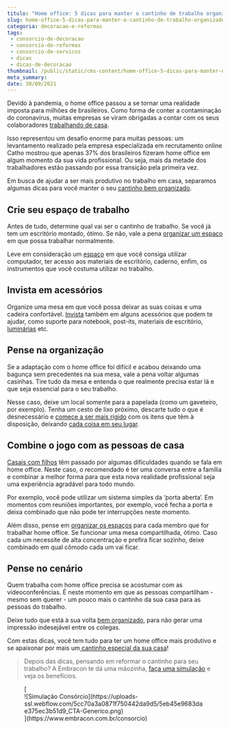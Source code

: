 ```yaml
---
titulo: "Home office: 5 dicas para manter o cantinho de trabalho organizado"
slug: home-office-5-dicas-para-manter-o-cantinho-de-trabalho-organizado
categoria: decoracao-e-reformas
tags:
 - consorcio-de-decoracao
 - consorcio-de-reformas
 - consorcio-de-servicos
 - dicas
 - dicas-de-decoracao
thumbnail: /public/static/cms-content/home-office-5-dicas-para-manter-o-cantinho-de-trabalho-organizado.jpg
meta_summary: 
date: 30/09/2021
---
```

Devido à pandemia, o home office passou a se tornar uma realidade imposta para milhões de brasileiros. Como forma de conter a contaminação do coronavírus, muitas empresas se viram obrigadas a contar com os seus colaboradores [trabalhando de casa](https://www.embracon.com.br/blog/habitos-de-consumo-antes-durante-e-pos-pandemia).

Isso representou um desafio enorme para muitas pessoas: um levantamento realizado pela empresa especializada em recrutamento online Catho mostrou que apenas 37% dos brasileiros fizeram home office em algum momento da sua vida profissional. Ou seja, mais da metade dos trabalhadores estão passando por essa transição pela primeira vez.

Em busca de ajudar a ser mais produtivo no trabalho em casa, separamos algumas dicas para você manter o seu [cantinho bem organizado](https://www.embracon.com.br/blog/6-ideias-criativas-para-decorar-gastando-pouco).

Crie seu espaço de trabalho
---------------------------

Antes de tudo, determine qual vai ser o cantinho de trabalho. Se você já tem um escritório montado, ótimo. Se não, vale a pena [organizar um espaço](https://www.embracon.com.br/blog/5-dicas-de-como-otimizar-espaco-em-ambientes-pequenos) em que possa trabalhar normalmente.

Leve em consideração um [espaço](https://www.embracon.com.br/blog/5-dicas-de-decoracao-de-sala-para-voce-fazer-hoje) em que você consiga utilizar computador, ter acesso aos materiais de escritório, caderno, enfim, os instrumentos que você costuma utilizar no trabalho.

Invista em acessórios
---------------------

Organize uma mesa em que você possa deixar as suas coisas e uma cadeira confortável. [Invista](https://www.embracon.com.br/blog/entenda-como-comecar-a-investir-mesmo-com-pouco-dinheiro) também em alguns acessórios que podem te ajudar, como suporte para notebook, post-its, materiais de escritório,[ luminárias](https://www.embracon.com.br/blog/por-que-os-pendentes-estao-em-alta-e-como-usa-los-na-decoracao-da-casa) etc.

Pense na organização
--------------------

Se a adaptação com o home office foi difícil e acabou deixando uma bagunça sem precedentes na sua mesa, vale a pena voltar algumas casinhas. Tire tudo da mesa e entenda o que realmente precisa estar lá e que seja essencial para o seu trabalho.

Nesse caso, deixe um local somente para a papelada (como um gaveteiro, por exemplo). Tenha um cesto de lixo próximo, descarte tudo o que é desnecessário e [comece a ser mais rígido](https://www.embracon.com.br/blog/4-aplicativos-de-financas-para-te-ajudar-a-economizar-mais-dinheiro) com os itens que têm à disposição, deixando [cada coisa em seu lugar](https://www.embracon.com.br/blog/estilos-de-decoracao-conheca-os-principais-e-identifique-o-seu).

Combine o jogo com as pessoas de casa
-------------------------------------

[Casais com filhos](https://www.embracon.com.br/blog/financas-da-familia-como-ensinar-os-filhos-a-economizar-dinheiro) têm passado por algumas dificuldades quando se fala em home office. Neste caso, o recomendado é ter uma conversa entre a família e combinar a melhor forma para que esta nova realidade profissional seja uma experiência agradável para todo mundo.

Por exemplo, você pode utilizar um sistema simples da ‘porta aberta’. Em momentos com reuniões importantes, por exemplo, você fecha a porta e deixa combinado que não pode ter interrupções neste momento.

Além disso, pense em [organizar os espaços](https://www.embracon.com.br/blog/armarios-planejados-como-usa-los-na-decoracao-e-quais-sao-as-vantagens) para cada membro que for trabalhar home office. Se funcionar uma mesa compartilhada, ótimo. Caso cada um necessite de alta concentração e prefira ficar sozinho, deixe combinado em qual cômodo cada um vai ficar.

Pense no cenário
----------------

Quem trabalha com home office precisa se acostumar com as videoconferências. É neste momento em que as pessoas compartilham - mesmo sem querer - um pouco mais o cantinho da sua casa para as pessoas do trabalho.

Deixe tudo que está à sua volta [bem organizado](https://www.embracon.com.br/blog/como-usar-prateleiras-na-decoracao-da-casa), para não gerar uma impressão indesejável entre os colegas.

Com estas dicas, você tem tudo para ter um home office mais produtivo e se apaixonar por mais um[ cantinho especial da sua casa](https://www.embracon.com.br/blog/quer-reformar-sua-casa-nos-temos-5-dicas-para-voce-se-inspirar)!

> Depois das dicas, pensando em reformar o cantinho para seu trabalho? A Embracon te dá uma mãozinha, [faça uma simulação](https://www.embracon.com.br/consorcio) e veja os benefícios.

<figure class="w-richtext-figure-type-image w-richtext-align-center">[<div>![Simulação Consórcio](https://uploads-ssl.webflow.com/5cc70a3a0871f750442da9d5/5eb45e9683dae375ec3b51d9_CTA-Generico.png)</div>](https://www.embracon.com.br/consorcio)</figure>
